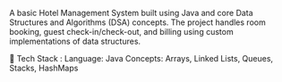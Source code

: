A basic Hotel Management System built using Java and core Data Structures and Algorithms (DSA) concepts. 
The project handles room booking, guest check-in/check-out, and billing using custom implementations of data structures.

🔧 Tech Stack :
Language: Java
Concepts: Arrays, Linked Lists, Queues, Stacks, HashMaps
